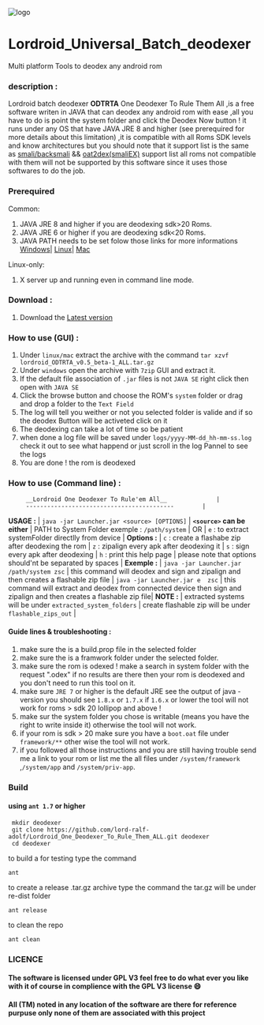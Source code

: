 ![logo](https://github.com/lord-ralf-adolf/Lordroid_Universal_Batch_deodexer/blob/master/res/images/logo.png?raw=true)
# Lordroid_Universal_Batch_deodexer
Multi platform Tools to deodex any android rom

### description :  
Lordroid batch deodexer **ODTRTA** One Deodexer To Rule Them All ,is a free software writen in JAVA that can deodex any android rom with ease ,all you have to do is point the system folder and click the Deodex Now button ! it runs under any OS that have JAVA JRE 8 and higher (see prerequired for more details about this limitation) ,it is compatible with all Roms SDK levels and know architectures but you should note that it support list is the same as [smali/backsmali](https://github.com/JesusFreke/smali) && [oat2dex(smaliEX)](https://github.com/testwhat/SmaliEx) support list all roms not compatible with them will not be supported by this software since it uses those softwares to do the job.

### Prerequired

Common:

1. JAVA JRE 8 and higher if you are deodexing sdk>20 Roms.
2. JAVA JRE 6 or higher if you are deodexing sdk<20 Roms.
3. JAVA PATH needs to be set folow those links for more informations [Windows](https://www.java.com/en/download/help/path.xml)| [Linux](http://ask.xmodulo.com/change-default-java-version-linux.html)| [Mac](https://docs.oracle.com/javase/8/docs/technotes/guides/install/mac_jre.html)

Linux-only:

1. X server up and running even in command line mode.

### Download :  
1. Download the [Latest version](https://goo.gl/H2WrfZ)
 

### How to use (GUI) :
1. Under `linux/mac` extract the archive with the command `tar xzvf lordroid_ODTRTA_v0.5_beta-1_ALL.tar.gz`
2. Under `windows` open the archive with `7zip` GUI and extract it.
3. If the default file association of `.jar` files is not `JAVA SE` right click then open with `JAVA SE`
4. Click the browse button and choose the ROM's `system` folder or drag and drop a folder to the `Text Field`
5. The log will tell you weither or not you selected folder is valide and if so the deodex Button will be activeted click on it
6. The deodexing can take a lot of time so be patient 
7. when done a log file will be saved under `logs/yyyy-MM-dd_hh-mm-ss.log` check it out to see what happend or just scroll in the log Pannel to see the logs
8. You are done ! the rom is deodexed 
  
  
### How to use (Command line) :
         __Lordroid One Deodexer To Rule'em All__              |
         ------------------------------------------        |
 __USAGE :__                                                   |
 `java -jar Launcher.jar <source> [OPTIONS]`               |
 __`<source>` can be either__                                  |
 PATH to System Folder exemple : `/path/system`              |
                   OR                                      |
 `e` : to extract systemFolder directlly from device         |
 __Options :__                                                 |
 `c` : create a flashabe zip  after deodexing the rom        |
 `z` : zipalign every apk after deodexing it                 |
 `s` : sign every apk after deodexing                        |
 `h` : print this help page                                  |
 please note that options should'nt be separated by spaces |
 __Exemple :__                                                 |
 `java -jar Launcher.jar /path/system zsc`                  |
 this command will deodex   and sign and zipalign and then creates a flashable zip file         |
 `java -jar Launcher.jar e  zsc`                             |
 this command will extract and deodex from connected device then sign and zipalign and then creates a flashable zip file|
 __NOTE :__                                                  |
extracted systems will be under `extracted_system_folders`   |
create flashable zip will be under `flashable_zips_out`      |

  

#### Guide lines & troubleshooting :
1. make sure the is a build.prop file in the selected folder 
2. make sure the is a framwork folder under the selected folder.
3. make sure the rom is odexed ! make a search in system folder with the request ".odex" if no results are there then your rom is deodexed and you don't need to run this tool on it.
4. make sure `JRE 7` or higher is the default JRE see the output of java -version you should see `1.8.x` or `1.7.x` if `1.6.x` or lower the tool will not work for roms > sdk 20 lollipop and above !
5. make sur the system folder you chose is writable (means you have the right to write inside it) otherwise the tool will not work.
6. if your rom is sdk > 20 make sure you have a `boot.oat` file under `framework/**` other wise the tool will not work.
7. if you followed all those instructions and you are still having trouble send me a link to your rom or list me the all files under `/system/framework` ,`/system/app` and `/system/priv-app`.
  
  
### Build 
#### using `ant 1.7` or higher
     mkdir deodexer
     git clone https://github.com/lord-ralf-adolf/Lordroid_One_Deodexer_To_Rule_Them_ALL.git deodexer
     cd deodexer  

  
to build a for testing type the command   
```
ant
```
  
to create a release .tar.gz archive type the command the tar.gz will be under re-dist folder   
```
ant release
```
  
to clean the repo   
  
  ```
ant clean  
```
  
  
### LICENCE 
#### The software is licensed under GPL V3 feel free to do what ever you like with it of course in complience with the GPL V3 license :smile: 
#### All (TM) noted in any location of the software are there for reference purpuse only none of them are associated with this project  
